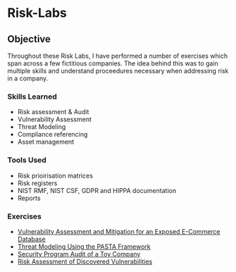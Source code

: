 # Risk-Labs

## Objective

Throughout these Risk Labs, I have performed a number of exercises which span across a few fictitious companies. The idea behind this was to gain multiple skills and understand proceedures necessary when addressing risk in a company.

### Skills Learned

- Risk assessment & Audit
- Vulnerability Assessment
- Threat Modeling
- Compliance referencing
- Asset management

### Tools Used

- Risk prioirisation matrices
- Risk registers
- NIST RMF, NIST CSF, GDPR and HIPPA documentation
- Reports

### Exercises
- <a href="https://github.com/JustA-Byte/Risk-Lab/blob/main/Vulnerability%20Assessment%20and%20Mitigation%20for%20an%20Exposed%20E-Commerce%20Database.md"> Vulnerability Assessment and Mitigation for an Exposed E-Commerce Database </a>
- <a href="https://github.com/JustA-Byte/Risk-Lab/blob/main/Threat%20Modeling%20Using%20the%20PASTA%20Framework.md"> Threat Modeling Using the PASTA Framework </a>
- <a href="https://github.com/JustA-Byte/Risk-Lab/blob/main/Security%20Program%20Audit%20of%20a%20Toy%20Company.md"> Security Program Audit of a Toy Company </a>
- <a href="https://github.com/JustA-Byte/Risk-Lab/blob/main/Risk%20Assessment%20of%20Discovered%20Vulnerabilities.md"> Risk Assessment of Discovered Vulnerabilities </a>
